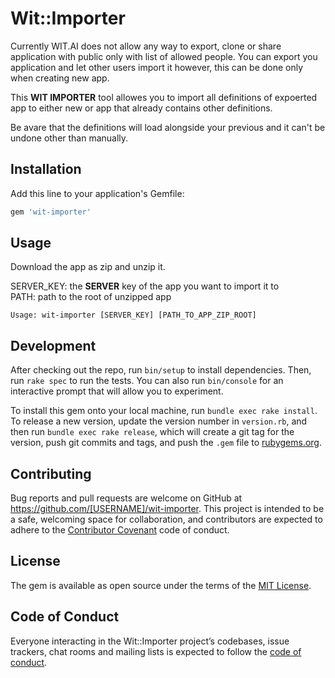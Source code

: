 # Wit::Importer

Currently WIT.AI does not allow any way to export, clone or share application with public only with list of allowed people.
You can export you application and let other users import it however, this can be done only when creating new app.

This **WIT IMPORTER** tool allowes you to import all definitions of expoerted app to either new or app that already contains other definitions. 

Be avare that the definitions will load alongside your previous and it can't be undone other than manually.

## Installation

Add this line to your application's Gemfile:

```ruby
gem 'wit-importer'
```
## Usage

Download the app as zip and unzip it.

SERVER_KEY: the **SERVER** key of the app you want to import it to  
PATH: path to the root of unzipped app  

``Usage: wit-importer [SERVER_KEY] [PATH_TO_APP_ZIP_ROOT]``


## Development

After checking out the repo, run `bin/setup` to install dependencies. Then, run `rake spec` to run the tests. You can also run `bin/console` for an interactive prompt that will allow you to experiment.

To install this gem onto your local machine, run `bundle exec rake install`. To release a new version, update the version number in `version.rb`, and then run `bundle exec rake release`, which will create a git tag for the version, push git commits and tags, and push the `.gem` file to [rubygems.org](https://rubygems.org).

## Contributing

Bug reports and pull requests are welcome on GitHub at https://github.com/[USERNAME]/wit-importer. This project is intended to be a safe, welcoming space for collaboration, and contributors are expected to adhere to the [Contributor Covenant](http://contributor-covenant.org) code of conduct.

## License

The gem is available as open source under the terms of the [MIT License](http://opensource.org/licenses/MIT).

## Code of Conduct

Everyone interacting in the Wit::Importer project’s codebases, issue trackers, chat rooms and mailing lists is expected to follow the [code of conduct](https://github.com/[USERNAME]/wit-importer/blob/master/CODE_OF_CONDUCT.md).
